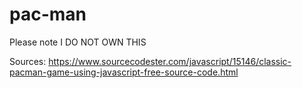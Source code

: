 # pac-man

Please note  I DO NOT OWN THIS

Sources: https://www.sourcecodester.com/javascript/15146/classic-pacman-game-using-javascript-free-source-code.html
